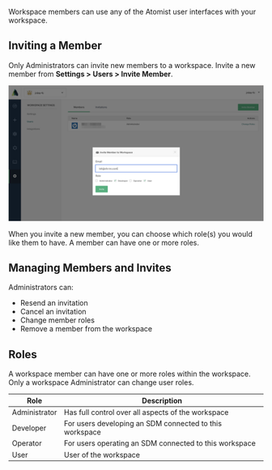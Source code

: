 

Workspace members can use any of the Atomist user interfaces with your workspace.

## Inviting a Member

Only Administrators can invite new members to a workspace. Invite a new member from **Settings > Users > Invite Member**.

![Invite a new member by email](img/invite-user.png)

When you invite a new member, you can choose which role(s) you would like them to have. A member can have one or more roles.

## Managing Members and Invites

Administrators can:

* Resend an invitation
* Cancel an invitation
* Change member roles
* Remove a member from the workspace

## Roles

A workspace member can have one or more roles within the workspace. Only a workspace Administrator can change user roles.

| Role | Description |
|---|---|
| Administrator | Has full control over all aspects of the workspace |
| Developer | For users developing an SDM connected to this workspace |
| Operator | For users operating an SDM connected to this workspace |
| User | User of the workspace |

